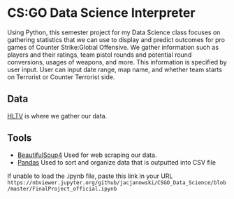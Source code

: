 # CS:GO Data Science Interpreter
Using Python, this semester project for my Data Science class focuses on gathering statistics that we can use to display and predict outcomes for pro games of Counter Strike:Global Offensive.
We gather information such as players and their ratings, team pistol rounds and potential round conversions, usages of weapons, and more. This information 
is specified by user input. User can input date range, map name, and whether team starts on Terrorist or Counter Terrorist side.

## Data
[HLTV](https://www.hltv.org/stats) is where we gather our data.

## Tools
- [BeautifulSoup4](https://www.crummy.com/software/BeautifulSoup/bs4/doc/) Used for web scraping our data.
- [Pandas](https://pandas.pydata.org/) Used to sort and organize data that is outputted into CSV file

If unable to load the .ipynb file, paste this link in your URL
``` https://nbviewer.jupyter.org/github/jacjanowski/CSGO_Data_Science/blob/master/FinalProject_official.ipynb ```
